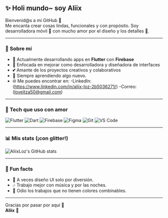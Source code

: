 ## ✨ Holi mundo~ soy Aliix 

Bienvenid@s a mi GitHub 🌷  
Me encanta crear cosas lindas, funcionales y con propósito. Soy desarrolladora móvil 📱 con mucho amor por el diseño y los detalles 🎀.

----
### 🌟 Sobre mí
- 💼 Actualmente desarrollando apps en **Flutter** con **Firebase**
- 🎯 Enfocada en mejorar como desarrolladora y diseñadora de interfaces
- 💕 Amante de los proyectos creativos y colaborativos
- 📖 Siempre aprendiendo algo nuevo.
- 🌐 Me puedes encontrar en:
      -LinkedIn: (https://www.linkedin.com/in/aliix-loz-2b5036271/)
      -Correo: (loveitza50@gmail.com)
---

### 🧁 Tech que uso con amor
![Flutter](https://img.shields.io/badge/-Flutter-60C5BA?style=flat&logo=flutter&logoColor=white)
![Dart](https://img.shields.io/badge/-Dart-8ECAE6?style=flat&logo=dart&logoColor=white)
![Firebase](https://img.shields.io/badge/-Firebase-FFD6A5?style=flat&logo=firebase&logoColor=white)
![Figma](https://img.shields.io/badge/-Figma-FFAFCC?style=flat&logo=figma&logoColor=white)
![Git](https://img.shields.io/badge/-Git-FDCB82?style=flat&logo=git&logoColor=white)
![VS Code](https://img.shields.io/badge/-VSCode-DDBDF1?style=flat&logo=visual-studio-code&logoColor=white)

---

### 📊 Mis stats (¡con glitter!)
![AliixLoz's GitHub stats](https://github-readme-stats.vercel.app/api?username=AliixLoz&show_icons=true&theme=candy)

---

### 🌸 Fun facts
- 📱 A veces diseño UI solo por diversión.
- 🎶 Trabajo mejor con música y por las noches.
- 🎨 Odio los trabajos que no tienen colores combinables.

---

Gracias por pasar por aquí 💌  
**Aliix** 💫
